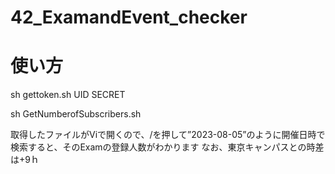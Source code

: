 # 42_ExamandEvent_checker


# 使い方

sh gettoken.sh UID SECRET


sh GetNumberofSubscribers.sh






取得したファイルがViで開くので、/を押して”2023-08-05”のように開催日時で検索すると、そのExamの登録人数がわかります
なお、東京キャンパスとの時差は+9ｈ

